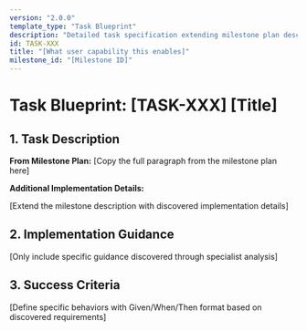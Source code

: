 ```yaml
---
version: "2.0.0"
template_type: "Task Blueprint"
description: "Detailed task specification extending milestone plan descriptions"
id: TASK-XXX
title: "[What user capability this enables]"
milestone_id: "[Milestone ID]"
---
```


# Task Blueprint: [TASK-XXX] [Title]

## 1. Task Description

**From Milestone Plan:** [Copy the full paragraph from the milestone plan here]

**Additional Implementation Details:**

[Extend the milestone description with discovered implementation details]

## 2. Implementation Guidance

[Only include specific guidance discovered through specialist analysis]

## 3. Success Criteria

[Define specific behaviors with Given/When/Then format based on discovered requirements]
